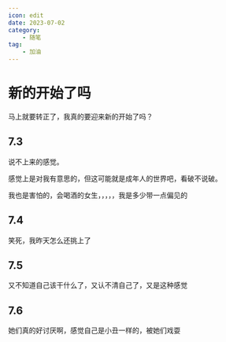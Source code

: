 ```yaml
---
icon: edit
date: 2023-07-02
category:
    - 随笔
tag:
    - 加油
---
```


# 新的开始了吗

马上就要转正了，我真的要迎来新的开始了吗？

## 7.3

说不上来的感觉。

感觉上是对我有意思的，但这可能就是成年人的世界吧，看破不说破。

我也是害怕的，会喝酒的女生，，，，，我是多少带一点偏见的

## 7.4

笑死，我昨天怎么还挑上了

## 7.5

又不知道自己该干什么了，又认不清自己了，又是这种感觉

## 7.6

她们真的好讨厌啊，感觉自己是小丑一样的，被她们戏耍